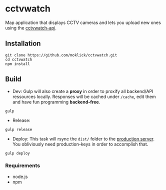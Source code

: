 # cctvwatch

Map application that displays CCTV cameras and lets you upload new ones using the [cctvwatch-api](https://github.com/moklick/cctvwatch-api). 

## Installation 
``` 
git clone https://github.com/moklick/cctvwatch.git
cd cctvwatch
npm install
```

## Build
- Dev:
Gulp will also create a **proxy** in order to proxify all backend/API ressources locally. 
Responses will be cached under ```/cache```, edit them and have fun programming **backend-free**.
``` 
gulp
```

- Release:
``` 
gulp release
```

- Deploy:
This task will rsync the ```dist/``` folder to the [production server](http://cctv.antares.uberspace.de/).
You obliviously need production-keys in order to accomplish that.
``` 
gulp deploy
```

### Requirements
*	node.js
*	npm

